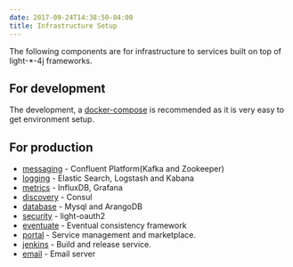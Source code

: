 ```yaml
---
date: 2017-09-24T14:38:50-04:00
title: Infrastructure Setup
---
```


The following components are for infrastructure to services built on top of light-*-4j frameworks.

## For development

The development, a [docker-compose](https://github.com/networknt/light-docker/blob/master/docker-compose-api.yml) 
is recommended as it is very easy to get environment setup. 

## For production

* [messaging](https://networknt.github.io/light-4j/devops/messaging/) - Confluent Platform(Kafka and Zookeeper)
* [logging](https://networknt.github.io/light-4j/devops/logging/) - Elastic Search, Logstash and Kabana
* [metrics](https://networknt.github.io/light-4j/devops/metrics/) - InfluxDB, Grafana
* [discovery](https://networknt.github.io/light-4j/devops/discovery/) - Consul
* [database](https://networknt.github.io/light-4j/devops/database/) - Mysql and ArangoDB
* [security](https://networknt.github.io/light-4j/devops/security/) - light-oauth2
* [eventuate](https://networknt.github.io/light-4j/devops/eventuate/) - Eventual consistency framework
* [portal](https://networknt.github.io/light-4j/devops/portal/) - Service management and marketplace.
* [jenkins](https://networknt.github.io/light-4j/devops/jenkins/) - Build and release service.
* [email](https://networknt.github.io/light-4j/devops/email/) - Email server
